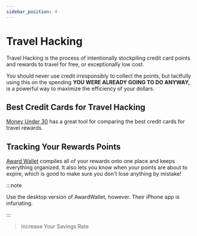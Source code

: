 ```yaml
---
sidebar_position: 4
---
```


# Travel Hacking

Travel Hacking is the process of intentionally stockpiling credit card points and rewards to travel for free, or exceptionally low cost.

You should never use credit irresponsibly to collect the points, but tactfully using this on the spending **YOU WERE ALREADY GOING TO DO ANYWAY,** is a powerful way to maximize the efficiency of your dollars.

## Best Credit Cards for Travel Hacking

[Money Under 30](https://www.moneyunder30.com/credit-card-results) has a great tool for comparing the best credit cards for travel rewards.

## Tracking Your Rewards Points

[Award Wallet](https://awardwallet.com/api/main) compiles all of your rewards onto one place and keeps everything organized. It also lets you know when your points are about to expire, which is good to make sure you don't lose anything by mistake!

:::note

Use the desktop version of AwardWallet, however. Their iPhone app is infuriating.

:::

>Increase Your Savings Rate